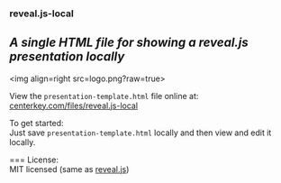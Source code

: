### reveal.js-local

*A single HTML file for showing a reveal.js presentation locally*
---
<img align=right src=logo.png?raw=true>

View the `presentation-template.html` file online at:<br>
[centerkey.com/files/reveal.js-local](http://centerkey.com/files/reveal.js-local)

To get started:<br>
Just save `presentation-template.html` locally and then view and edit it locally.

===
License:<br>
MIT licensed (same as [reveal.js](https://github.com/hakimel/reveal.js))
